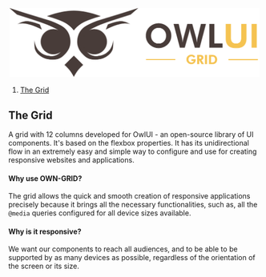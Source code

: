 [<p align="center"><img src="./demo/assets/OwlUI_wlogo.png" width="500"/></p>](./OwlUI_wlogo.png)

1. [The Grid](#The-Grid)

The Grid
---

A grid with 12 columns developed for OwlUI - an open-source library of UI components.
It's based on the flexbox properties. It has its unidirectional flow in an extremely easy and simple way to configure and use for creating responsive websites and applications.

#### Why use OWN-GRID?

The grid allows the quick and smooth creation of responsive applications precisely because it brings all the necessary functionalities, such as, all the `@media` queries configured for all device sizes available.

#### Why is it responsive?

We want our components to reach all audiences, and to be able to be supported by as many devices as possible, regardless of the orientation of the screen or its size.
